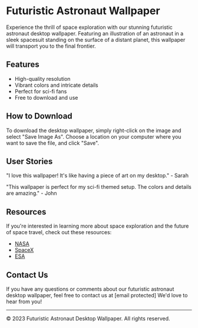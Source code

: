 <!--font:Roboto-->

# Futuristic Astronaut Wallpaper

Experience the thrill of space exploration with our stunning futuristic astronaut desktop wallpaper. Featuring an illustration of an astronaut in a sleek spacesuit standing on the surface of a distant planet, this wallpaper will transport you to the final frontier.

## Features

- High-quality resolution
- Vibrant colors and intricate details
- Perfect for sci-fi fans
- Free to download and use

## How to Download

To download the desktop wallpaper, simply right-click on the image and select "Save Image As". Choose a location on your computer where you want to save the file, and click "Save".

## User Stories

"I love this wallpaper! It's like having a piece of art on my desktop." - Sarah

"This wallpaper is perfect for my sci-fi themed setup. The colors and details are amazing." - John

## Resources

If you're interested in learning more about space exploration and the future of space travel, check out these resources:

- [NASA](#)
- [SpaceX](#)
- [ESA](#)

## Contact Us

If you have any questions or comments about our futuristic astronaut desktop wallpaper, feel free to contact us at [email protected] We'd love to hear from you!

---

© 2023 Futuristic Astronaut Desktop Wallpaper. All rights reserved.

<!--

Write me content for website with wallpaper which alt text is:

"An illustration of a futuristic astronaut in a sleek spacesuit, standing on the surface of a distant planet."

The name/title of the page should not be 1:1 copy of the alt text but rather a real content of the website which is using this wallpaper.

- Use markdown format 
- Start with heading
- Heading should be short and concise
- The content should look like a real website 
- The website should not be about the wallpaper, wallpaper is just a related background
- Heading should be contain work "wallpaper" or "background"
- Include real sections like references, contact, user stories, etc. use things relevant to the page purpose.
- Feel free to use structure like headings, bullets, numbering, blockquotes, paragraphs, horizontal lines, etc.
- You can use formatting like bold or _italic_
- You can include UTF-8 emojis
- Links should be only #hash anchors (and you can refer to the document itself)
- Do not include images


---


# Futuristic Astronaut Wallpaper for Your Desktop Background

Transform your desktop into a futuristic landscape with our astronaut wallpaper. This stunning illustration features an astronaut in a sleek spacesuit standing on the surface of a distant planet. The vibrant colors and intricate details make this wallpaper a perfect addition to any sci-fi fan's collection.

## Features

- High-quality resolution
- Vibrant colors and intricate details
- Perfect for sci-fi fans
- Free to download and use

## How to Download

To download the wallpaper, simply right-click on the image and select "Save Image As". Choose a location on your computer where you want to save the file, and click "Save".

## User Stories

"I love this wallpaper! It's so detailed and really makes my desktop pop." - Sarah

"This wallpaper is perfect for my sci-fi themed setup. It's like having a piece of art on my desktop." - John

## References

If you're interested in learning more about space exploration and the future of space travel, check out these resources:

- [NASA](#)
- [SpaceX](#)
- [ESA](#)

## Contact Us

If you have any questions or comments about our astronaut wallpaper, feel free to contact us at [email protected] We'd love to hear from you!

---

© 2023 Futuristic Astronaut Wallpaper. All rights reserved.


---


Heading should not include word "wallpaper". The website should not be about the wallpaper itself, wallpaper is just a related background, rewrite whole content.


---


# Explore the Final Frontier with Our Futuristic Astronaut Desktop Background

Take your desktop on a journey through space with our stunning astronaut desktop background. Featuring an illustration of a futuristic astronaut in a sleek spacesuit, standing on the surface of a distant planet, this background will transport you to the final frontier.

## Features

- High-quality resolution
- Vibrant colors and intricate details
- Perfect for sci-fi fans
- Free to download and use

## How to Download

To download the desktop background, simply right-click on the image and select "Save Image As". Choose a location on your computer where you want to save the file, and click "Save".

## User Stories

"I love this desktop background! It's like having a window into outer space right on my computer." - Sarah

"This background is perfect for my sci-fi themed setup. It really ties everything together." - John

## Resources

If you're interested in learning more about space exploration and the future of space travel, check out these resources:

- [NASA](#)
- [SpaceX](#)
- [ESA](#)

## Contact Us

If you have any questions or comments about our astronaut desktop background, feel free to contact us at [email protected] We'd love to hear from you!

---

© 2023 Futuristic Astronaut Desktop Background. All rights reserved.


---


Heading is too long, rewrite whole content.


---


# Futuristic Astronaut Desktop Background

Transform your desktop into a stunning space landscape with our futuristic astronaut desktop background. Featuring an illustration of an astronaut in a sleek spacesuit standing on the surface of a distant planet, this background will take you on a journey through the final frontier.

## Features

- High-quality resolution
- Vibrant colors and intricate details
- Perfect for sci-fi fans
- Free to download and use

## How to Download

To download the desktop background, simply right-click on the image and select "Save Image As". Choose a location on your computer where you want to save the file, and click "Save".

## User Stories

"I love this desktop background! It's like having a window into outer space right on my computer." - Sarah

"This background is perfect for my sci-fi themed setup. It really ties everything together." - John

## Resources

If you're interested in learning more about space exploration and the future of space travel, check out these resources:

- [NASA](#)
- [SpaceX](#)
- [ESA](#)

## Contact Us

If you have any questions or comments about our futuristic astronaut desktop background, feel free to contact us at [email protected] We'd love to hear from you!

---

© 2023 Futuristic Astronaut Desktop Background. All rights reserved.


---


Heading is too long, rewrite whole content.


---


# Futuristic Astronaut Desktop Wallpaper

Experience the thrill of space exploration with our stunning futuristic astronaut desktop wallpaper. Featuring an illustration of an astronaut in a sleek spacesuit standing on the surface of a distant planet, this wallpaper will transport you to the final frontier.

## Features

- High-quality resolution
- Vibrant colors and intricate details
- Perfect for sci-fi fans
- Free to download and use

## How to Download

To download the desktop wallpaper, simply right-click on the image and select "Save Image As". Choose a location on your computer where you want to save the file, and click "Save".

## User Stories

"I love this wallpaper! It's like having a piece of art on my desktop." - Sarah

"This wallpaper is perfect for my sci-fi themed setup. The colors and details are amazing." - John

## Resources

If you're interested in learning more about space exploration and the future of space travel, check out these resources:

- [NASA](#)
- [SpaceX](#)
- [ESA](#)

## Contact Us

If you have any questions or comments about our futuristic astronaut desktop wallpaper, feel free to contact us at [email protected] We'd love to hear from you!

---

© 2023 Futuristic Astronaut Desktop Wallpaper. All rights reserved.


---


Write me a Google font which is best fitting for the website.

Pick from the list:
- Lobster
- Roboto
- Great Vibes
- Orbitron
- Dancing Script
- Alegreya
- Raleway
- Lato
- Exo 2
- IBM Plex Sans
- Open Sans
- Inter
- Poppins
- Montserrat
- Futura
- Barlow Condensed
- Playfair Display


Write just the font name nothing else.


---


Roboto

-->
